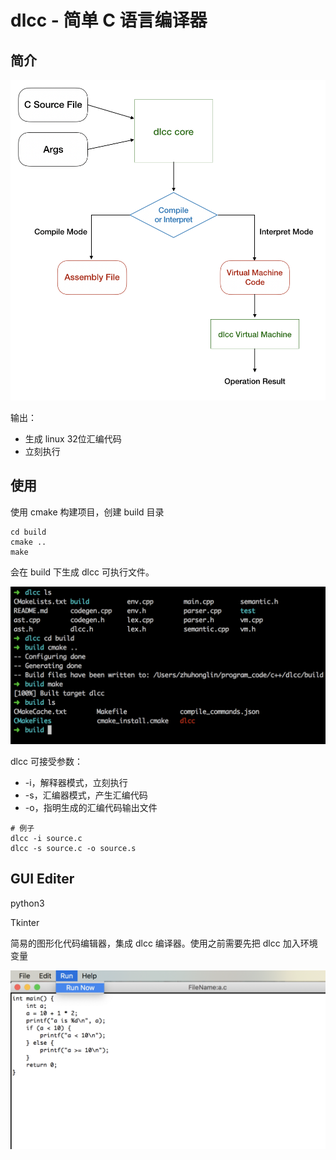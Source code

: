 # dlcc - 简单 C 语言编译器

## 简介

![工作流程图](./images/image3.png)

输出：

- 生成 linux 32位汇编代码
- 立刻执行



## 使用

使用 cmake 构建项目，创建 build 目录

```shell
cd build
cmake ..
make
```

会在 build 下生成 dlcc 可执行文件。

![image2](./images/image2.png)



dlcc 可接受参数：

- -i，解释器模式，立刻执行
- -s，汇编器模式，产生汇编代码
- -o，指明生成的汇编代码输出文件

```shell
# 例子
dlcc -i source.c
dlcc -s source.c -o source.s
```



## GUI Editer

python3

Tkinter

简易的图形化代码编辑器，集成 dlcc 编译器。使用之前需要先把 dlcc 加入环境变量

![image1](./images/image1.png)



